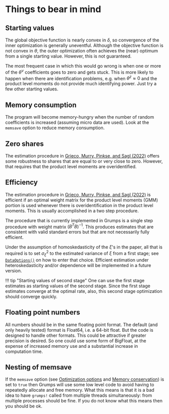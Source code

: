 # Things to bear in mind

## Starting values

The global objective function is nearly convex in $\delta$, so convergence of the inner optimization is generally uneventful.  Although the objective function is not convex in $\theta$, the outer optimization often achieves the (near) optimum from a single starting value.  However, this is not guaranteed.  

The most frequent case in which this would go wrong is when one or more of the $\theta^\nu$ coefficients goes to zero and gets stuck.  This is more likely to happen when there are identification problems, e.g. when $\theta^z \approx 0$ and the product level moments do not provide much identifying power.  Just try a few other starting values.

## Memory consumption

The program will become memory-hungry when the number of random coefficients is increased (assuming micro data are used).    Look at the `memsave` option to reduce memory consumption.

## Zero shares

The estimation procedure in [Grieco, Murry, Pinkse, and Sagl (2022)](http://joris.pinkse.org/paper/grumps/) offers some robustness to shares that are equal to or very close to zero.  However, that requires that the product level moments are overidentified.

## Efficiency

The estimation procedure in [Grieco, Murry, Pinkse, and Sagl (2022)](http://joris.pinkse.org/paper/grumps/) is efficient if an optimal weight matrix for the product level moments (GMM) portion is used whenever there is overidentification in the product level moments.  This is usually accomplished in a two step procedure.  

The procedure that is currently implemented in Grumps is a single step procedure with weight matrix $(B^T B)^{-1}$.  This produces estimates that are consistent with valid standard errors but that are not necessarily fully efficient.  

Under the assumption of homoskedasticity of the $\xi$'s in the paper, all that is required is to set $\sigma_\xi^2$ to the estimated variance of $\xi$ from a first stage; see [`DataOptions()`](@ref) on how to enter that choice.  Efficient estimation under heteroskedasticity and/or dependence will be implemented in a future version.

!!! tip "Starting values of second stage"
    One can use the first stage estimates as starting values of the second stage.  Since the first stage estimates converge at the optimal rate, also, this second stage optimization should converge quickly.


## Floating point numbers

All numbers should be in the same floating point format.  The default (and only heavily tested) format is Float64, i.e. a 64-bit float.  But the code is designed to handle other formats.  This could be attractive if greater precision is desired.  So one could use some form of BigFloat, at the expense of increased memory use and a substantial increase in computation time.

## Nesting of memsave 

If the `memsave` option (see [Optimization options](@ref) and [Memory conservation](@ref)) is set to `true` then Grumps will use some low level code to avoid having to repeatedly allocate and free memory.  What this means is that it is a bad idea to have `grumps!` called from multiple threads simultaneously: from multiple processes should be fine.  If you do not know what this means then you should be ok. 







